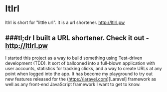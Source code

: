 # ltlrl

ltlrl is short for "little url". It is a url shortener. http://ltlrl.pw

###tl;dr
I built a URL shortener. Check it out - http://ltlrl.pw
---
I started this project as a way to build something using Test-driven development (TDD). It sort of ballooned into a full-blown application with user accounts, statistics for tracking clicks, and a way to create URLs at any point when logged into the app. It has become my playground to try out new features released for the (https://laravel.com)[Laravel] framework as well as any front-end JavaScript framework I want to get to know.
